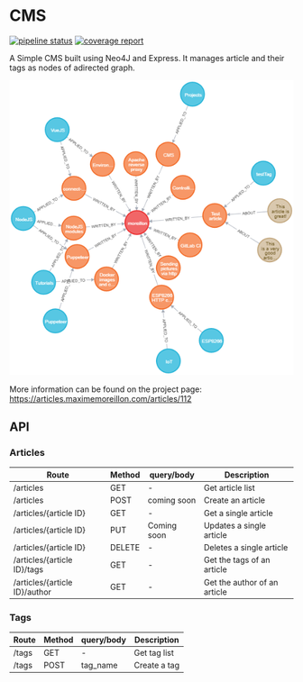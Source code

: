 # CMS


[![pipeline status](https://gitlab.com/moreillon_k8s/cms/cms_back/badges/master/pipeline.svg)](https://gitlab.com/moreillon_k8s/cms/cms_back/-/commits/master)
[![coverage report](https://gitlab.com/moreillon_k8s/cms/cms_back/badges/master/coverage.svg)](https://gitlab.com/moreillon_k8s/cms/cms_back/-/commits/master)

A Simple CMS built using Neo4J and Express. It manages article and their tags as nodes of adirected graph.

![Graph](./docs/5e78587f5e7feee8596e5740.png)

More information can be found on the project page: https://articles.maximemoreillon.com/articles/112

## API

### Articles
| Route | Method | query/body | Description |
| --- | --- | --- | --- |
| /articles | GET | - | Get article list |
| /articles | POST | coming soon | Create an article |
| /articles/{article ID} | GET | - | Get a single article |
| /articles/{article ID} | PUT | Coming soon | Updates a single article |
| /articles/{article ID} | DELETE | - | Deletes a single article |
| /articles/{article ID}/tags | GET | - | Get the tags of an article |
| /articles/{article ID}/author | GET | - | Get the author of an article |

### Tags
| Route | Method | query/body | Description |
| --- | --- | --- | --- |
| /tags | GET | - | Get tag list |
| /tags | POST | tag_name | Create a tag |
